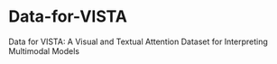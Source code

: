 # Data-for-VISTA
Data for VISTA: A Visual and Textual Attention Dataset for Interpreting Multimodal Models
